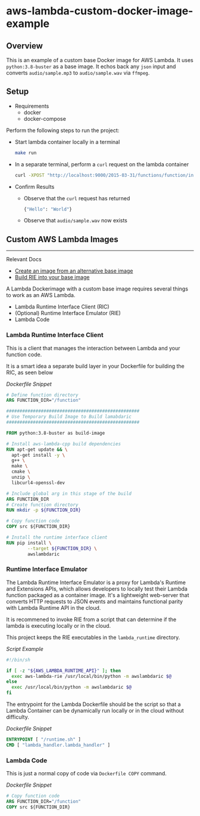 # aws-lambda-custom-docker-image-example

## Overview

This is an example of a custom base Docker image for AWS Lambda. It uses ```python:3.8-buster``` as a base image.
It echos back any ```json``` input and converts ```audio/sample.mp3``` to ```audio/sample.wav``` via ```ffmpeg```.

## Setup

* Requirements
    * docker
    * docker-compose

Perform the following steps to run the project:

* Start lambda container locally in a terminal
    ```bash
    make run
    ```

* In a separate terminal, perform a ```curl``` request on the lambda container
    ```bash
    curl -XPOST "http://localhost:9000/2015-03-31/functions/function/invocations" -d '{ "hello": "world" }'
    ```

* Confirm Results
    * Observe that the ```curl``` request has returned
        ```bash
        {"Hello": "World"}
        ```

    * Observe that ```audio/sample.wav``` now exists


## Custom AWS Lambda Images
---

Relevant Docs
* [Create an image from an alternative base image](https://docs.aws.amazon.com/lambda/latest/dg/images-create.html#images-create-from-alt)
* [Build RIE into your base image](https://docs.aws.amazon.com/lambda/latest/dg/images-test.html#images-test-alternative)

A Lambda Dockerimage with a custom base image requires several things to work as an AWS Lambda.

* Lambda Runtime Interface Client (RIC)
* (Optional) Runtime Interface Emulator (RIE)
* Lambda Code

### Lambda Runtime Interface Client

This is a client that manages the interaction between Lambda and your function code.

It is a smart idea a separate build layer in your Dockerfile for building the RIC, as seen below

*Dockerfile Snippet*
```Dockerfile
# Define function directory
ARG FUNCTION_DIR="/function"

##################################################
# Use Temporary Build Image to Build lamabdaric
##################################################

FROM python:3.8-buster as build-image

# Install aws-lambda-cpp build dependencies
RUN apt-get update && \
  apt-get install -y \
  g++ \
  make \
  cmake \
  unzip \
  libcurl4-openssl-dev

# Include global arg in this stage of the build
ARG FUNCTION_DIR
# Create function directory
RUN mkdir -p ${FUNCTION_DIR}

# Copy function code
COPY src ${FUNCTION_DIR}

# Install the runtime interface client
RUN pip install \
        --target ${FUNCTION_DIR} \
        awslambdaric
```

### Runtime Interface Emulator

The Lambda Runtime Interface Emulator is a proxy for Lambda's Runtime and Extensions APIs, which allows
developers to locally test their Lambda function packaged as a container image. It's a lightweight web-server
that converts HTTP requests to JSON events and maintains functional parity with Lambda Runtime API in the cloud.

It is recommened to invoke RIE from a script that can determine if the lambda is executing locally or in the cloud.

This project keeps the RIE executables in the ```lambda_runtime``` directory.

*Script Example*

```sh
#!/bin/sh

if [ -z "${AWS_LAMBDA_RUNTIME_API}" ]; then
  exec aws-lambda-rie /usr/local/bin/python -m awslambdaric $@
else
  exec /usr/local/bin/python -m awslambdaric $@
fi
```

The entrypoint for the Lambda Dockerfile should be the script so that a Lambda Container can be dynamically run locally
or in the cloud without difficulty.

*Dockerfile Snippet*
```Dockerfile
ENTRYPOINT [ "/runtime.sh" ]
CMD [ "lambda_handler.lambda_handler" ]
```

### Lambda Code

This is just a normal copy of code via ```Dockerfile COPY``` command.

*Dockerfile Snippet*
```Dockerfile
# Copy function code
ARG FUNCTION_DIR="/function"
COPY src ${FUNCTION_DIR}
```

